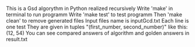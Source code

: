 This is a Gsd algorythm in Python realized recursively
Write 'make' in terminal to run programm
Write 'make test' to test programm
Then 'make clean' to remove generated files
Input files name is inputGcd.txt 
Each line is one test 
They are given in tuples "(first_number, second_number)"
like this:
(12, 54)
You can see compared answers of algorithm and golden answers in result.txt

